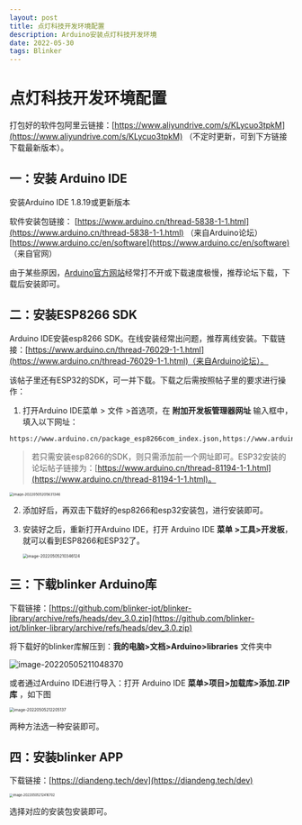```yaml
---
layout: post
title: 点灯科技开发环境配置
description: Arduino安装点灯科技开发环境
date: 2022-05-30
tags: Blinker   
---
```


# 点灯科技开发环境配置
打包好的软件包阿里云链接：[https://www.aliyundrive.com/s/KLycuo3tpkM](https://www.aliyundrive.com/s/KLycuo3tpkM) （不定时更新，可到下方链接下载最新版本）。

## 一：安装 Arduino IDE

安装Arduino IDE 1.8.19或更新版本

软件安装包链接： [https://www.arduino.cn/thread-5838-1-1.html](https://www.arduino.cn/thread-5838-1-1.html) （来自Arduino论坛）[https://www.arduino.cc/en/software](https://www.arduino.cc/en/software) （来自官网）

由于某些原因，[Arduino官方网站](https://www.arduino.cc/en/Main/Software)经常打不开或下载速度极慢，推荐论坛下载，下载后安装即可。

## 二：安装ESP8266 SDK

Arduino IDE安装esp8266 SDK。在线安装经常出问题，推荐离线安装。下载链接：[https://www.arduino.cn/thread-76029-1-1.html](https://www.arduino.cn/thread-76029-1-1.html)（来自Arduino论坛）。

该帖子里还有ESP32的SDK，可一并下载。下载之后需按照帖子里的要求进行操作：

1. 打开Arduino IDE菜单 > 文件 >首选项，在 **附加开发板管理器网址** 输入框中，填入以下网址：

``` 
https://www.arduino.cn/package_esp8266com_index.json,https://www.arduino.cn/package_esp32_index.jsonhttps://www.arduino.cn/package_esp32_index.json
```

> 若只需安装esp8266的SDK，则只需添加前一个网址即可。ESP32安装的论坛帖子链接为：[https://www.arduino.cn/thread-81194-1-1.html](https://www.arduino.cn/thread-81194-1-1.html)。

<img src="https://s2.loli.net/2022/05/05/yEhm6GViKWkgM2Y.png" alt="image-20220505205631346" style="zoom: 44%;" />

2. 添加好后，再双击下载好的esp8266和esp32安装包，进行安装即可。

3. 安装好之后，重新打开Arduino IDE，打开 Arduino IDE **菜单 >工具>开发板**，就可以看到ESP8266和ESP32了。

   <img src="https://s2.loli.net/2022/05/05/aih2nyd6GwcXrVS.png" alt="image-20220505210346124" style="zoom:50%;" />

## 三：下载blinker Arduino库

下载链接：[https://github.com/blinker-iot/blinker-library/archive/refs/heads/dev_3.0.zip](https://github.com/blinker-iot/blinker-library/archive/refs/heads/dev_3.0.zip)

将下载好的blinker库解压到：**我的电脑>文档>Arduino>libraries** 文件夹中

![image-20220505211048370](https://s2.loli.net/2022/05/05/tXjeKHE6iZWz9y8.png)

或者通过Arduino IDE进行导入：打开 Arduino IDE **菜单>项目>加载库>添加.ZIP库** ，如下图

<img src="https://s2.loli.net/2022/05/05/WeRZOIctnrazCwH.png" alt="image-20220505212205137" style="zoom:50%;" />

两种方法选一种安装即可。

## 四：安装blinker APP

下载链接：[https://diandeng.tech/dev](https://diandeng.tech/dev)

<img src="https://s2.loli.net/2022/05/05/tIKycTeXLuvbDoW.png" alt="image-20220505212416702" style="zoom:40%;" />

选择对应的安装包安装即可。
